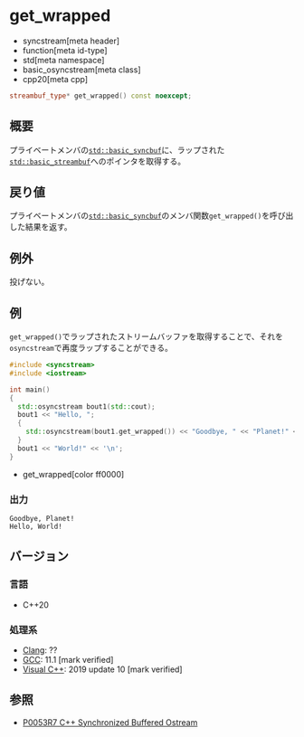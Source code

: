 # get_wrapped
* syncstream[meta header]
* function[meta id-type]
* std[meta namespace]
* basic_osyncstream[meta class]
* cpp20[meta cpp]

```cpp
streambuf_type* get_wrapped() const noexcept;
```

## 概要
プライベートメンバの[`std::basic_syncbuf`](../basic_syncbuf.md)に、ラップされた[`std::basic_streambuf`](../../streambuf/basic_streambuf.md)へのポインタを取得する。


## 戻り値
プライベートメンバの[`std::basic_syncbuf`](../basic_syncbuf.md)のメンバ関数`get_wrapped()`を呼び出した結果を返す。


## 例外
投げない。


## 例
`get_wrapped()`でラップされたストリームバッファを取得することで、それを`osyncstream`で再度ラップすることができる。

```cpp example
#include <syncstream>
#include <iostream>

int main()
{
  std::osyncstream bout1(std::cout);
  bout1 << "Hello, ";
  {
    std::osyncstream(bout1.get_wrapped()) << "Goodbye, " << "Planet!" << '\n';
  }
  bout1 << "World!" << '\n';
}
```
* get_wrapped[color ff0000]


### 出力
```
Goodbye, Planet!
Hello, World!
```


## バージョン
### 言語
- C++20

### 処理系
- [Clang](/implementation.md#clang): ??
- [GCC](/implementation.md#gcc): 11.1 [mark verified]
- [Visual C++](/implementation.md#visual_cpp): 2019 update 10 [mark verified]


## 参照
- [P0053R7 C++ Synchronized Buffered Ostream](http://www.open-std.org/jtc1/sc22/wg21/docs/papers/2017/p0053r7.pdf)
